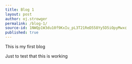 ```yaml
---
title: Blog 1
layout: post
author: oj.strowger
permalink: /blog-1/
source-id: 1NWQp1W3du10f9KxIu_pL3T21ReD558Yy5D5iOpyMwxc
published: true
---
```

This is my first blog 

Just to test that this is working

